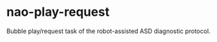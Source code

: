 nao-play-request
================

Bubble play/request task of the robot-assisted ASD diagnostic protocol.
